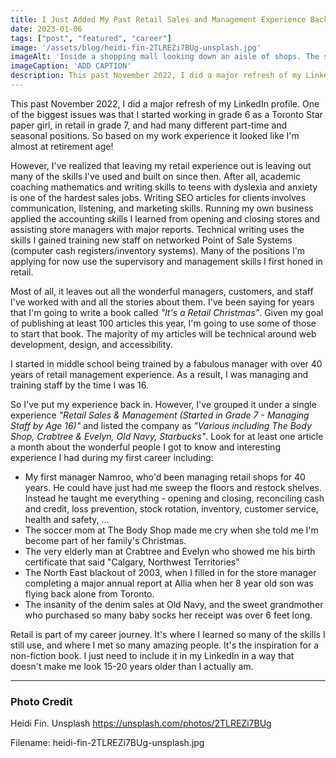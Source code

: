 ```yaml
---
title: I Just Added My Past Retail Sales and Management Experience Back to My LinkedIn
date: 2023-01-06
tags: ["post", "featured", "career"]
image: '/assets/blog/heidi-fin-2TLREZi7BUg-unsplash.jpg'
imageAlt: 'Inside a shopping mall looking down an aisle of shops. The stores are decorated for Christmas. There's a Christmas tree on a raised stand in the middle of the photo.'
imageCaption: 'ADD CAPTION'
description: This past November 2022, I did a major refresh of my LinkedIn profile. One of the biggest issues was that I started working in grade 7 and had many different part-time and seasonal positions. So based on my work experience it looked like I'm almost at retirement age! 
---
```


This past November 2022, I did a major refresh of my LinkedIn profile. One of the biggest issues was that I started working in grade 6 as a Toronto Star paper girl, in retail in grade 7, and had many different part-time and seasonal positions. So based on my work experience it looked like I'm almost at retirement age!

However, I've realized that leaving my retail experience out is leaving out many of the skills I've used and built on since then. After all, academic coaching mathematics and writing skills to teens with dyslexia and anxiety is one of the hardest sales jobs. Writing SEO articles for clients involves communication, listening, and marketing skills. Running my own business applied the accounting skills I learned from opening and closing stores and assisting store managers with major reports. Technical writing uses the skills I gained training new staff on networked Point of Sale Systems (computer cash registers/inventory systems).  Many of the positions I'm applying for now use the supervisory and management skills I first honed in retail.

Most of all, it leaves out all the wonderful managers, customers, and staff I've worked with and all the stories about them. I've been saying for years that I'm going to write a book called *"It's a Retail Christmas"*. Given my goal of publishing at least 100 articles this year, I'm going to use some of those to start that book. The majority of my articles will be technical around web development, design, and accessibility.

I started in middle school being trained by a fabulous manager with over 40 years of retail management experience. As a result, I was managing and training staff by the time I was 16.

So I've put my experience back in. However, I've grouped it under a single experience *"Retail Sales & Management (Started in Grade 7 - Managing Staff by Age 16)"* and listed the company as *"Various including The Body Shop, Crabtree & Evelyn, Old Navy, Starbucks"*.  Look for at least one article a month about the wonderful people I got to know and interesting experience I had during my first career including:

- My first manager Namroo, who'd been managing retail shops for 40 years. He could have just had me sweep the floors and restock shelves. Instead he taught me everything - opening and closing, reconciling cash and credit, loss prevention, stock rotation, inventory, customer service, health and safety, ... 
- The soccer mom at The Body Shop made me cry when she told me I'm become part of her family's Christmas.
- The very elderly man at Crabtree and Evelyn who showed me his birth certificate that said "Calgary, Northwest Territories"
- The North East blackout of 2003, when I filled in for the store manager completing a major annual report at Allia when her 8 year old son was flying back alone from Toronto.
- The insanity of the denim sales at Old Navy, and the sweet grandmother who purchased so many baby socks her receipt was over 6 feet long.

Retail is part of my career journey. It's where I learned so many of the skills I still use, and where I met so many amazing people. It's the inspiration for a non-fiction book. I just need to include it in my LinkedIn in a way that doesn't make me look 15-20 years older than I actually am.

___
### Photo Credit
Heidi Fin. Unsplash https://unsplash.com/photos/2TLREZi7BUg

Filename: heidi-fin-2TLREZi7BUg-unsplash.jpg
